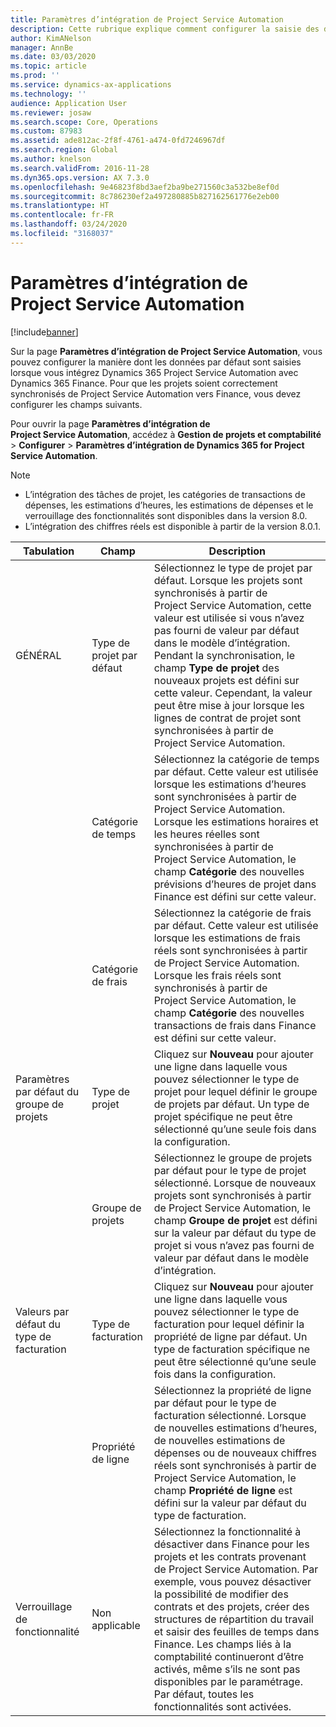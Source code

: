 ```yaml
---
title: Paramètres d’intégration de Project Service Automation
description: Cette rubrique explique comment configurer la saisie des données par défaut lors de l’intégration de Microsoft Dynamics 365 for Project Service Automation avec Microsoft Dynamics 365 Finance.
author: KimANelson
manager: AnnBe
ms.date: 03/03/2020
ms.topic: article
ms.prod: ''
ms.service: dynamics-ax-applications
ms.technology: ''
audience: Application User
ms.reviewer: josaw
ms.search.scope: Core, Operations
ms.custom: 87983
ms.assetid: ade812ac-2f8f-4761-a474-0fd7246967df
ms.search.region: Global
ms.author: knelson
ms.search.validFrom: 2016-11-28
ms.dyn365.ops.version: AX 7.3.0
ms.openlocfilehash: 9e46823f8bd3aef2ba9be271560c3a532be8ef0d
ms.sourcegitcommit: 8c786230ef2a497280885b827162561776e2eb00
ms.translationtype: HT
ms.contentlocale: fr-FR
ms.lasthandoff: 03/24/2020
ms.locfileid: "3168037"
---
```

# <a name="project-service-automation-integration-parameters"></a>Paramètres d’intégration de Project Service Automation

[!include[banner](../includes/banner.md)]

Sur la page **Paramètres d’intégration de Project Service Automation**, vous pouvez configurer la manière dont les données par défaut sont saisies lorsque vous intégrez Dynamics 365 Project Service Automation avec Dynamics 365 Finance. Pour que les projets soient correctement synchronisés de Project Service Automation vers Finance, vous devez configurer les champs suivants.

Pour ouvrir la page **Paramètres d’intégration de Project Service Automation**, accédez à **Gestion de projets et comptabilité** \> **Configurer** \> **Paramètres d’intégration de Dynamics 365 for Project Service Automation**. 

> [!NOTE]
> - L’intégration des tâches de projet, les catégories de transactions de dépenses, les estimations d’heures, les estimations de dépenses et le verrouillage des fonctionnalités sont disponibles dans la version 8.0.
> - L’intégration des chiffres réels est disponible à partir de la version 8.0.1.


| Tabulation                    | Champ                | Description |
|------------------------|----------------------|-------------|
| GÉNÉRAL                | Type de projet par défaut | Sélectionnez le type de projet par défaut. Lorsque les projets sont synchronisés à partir de Project Service Automation, cette valeur est utilisée si vous n’avez pas fourni de valeur par défaut dans le modèle d’intégration. Pendant la synchronisation, le champ **Type de projet** des nouveaux projets est défini sur cette valeur. Cependant, la valeur peut être mise à jour lorsque les lignes de contrat de projet sont synchronisées à partir de Project Service Automation. |
|                        | Catégorie de temps        | Sélectionnez la catégorie de temps par défaut. Cette valeur est utilisée lorsque les estimations d’heures sont synchronisées à partir de Project Service Automation. Lorsque les estimations horaires et les heures réelles sont synchronisées à partir de Project Service Automation, le champ **Catégorie** des nouvelles prévisions d’heures de projet dans Finance est défini sur cette valeur. |
|                        | Catégorie de frais         | Sélectionnez la catégorie de frais par défaut. Cette valeur est utilisée lorsque les estimations de frais réels sont synchronisées à partir de Project Service Automation. Lorsque les frais réels sont synchronisés à partir de Project Service Automation, le champ **Catégorie** des nouvelles transactions de frais dans Finance est défini sur cette valeur. |
| Paramètres par défaut du groupe de projets | Type de projet         | Cliquez sur **Nouveau** pour ajouter une ligne dans laquelle vous pouvez sélectionner le type de projet pour lequel définir le groupe de projets par défaut. Un type de projet spécifique ne peut être sélectionné qu’une seule fois dans la configuration. |
|                        | Groupe de projets        | Sélectionnez le groupe de projets par défaut pour le type de projet sélectionné. Lorsque de nouveaux projets sont synchronisés à partir de Project Service Automation, le champ **Groupe de projet** est défini sur la valeur par défaut du type de projet si vous n’avez pas fourni de valeur par défaut dans le modèle d’intégration. |
| Valeurs par défaut du type de facturation  | Type de facturation         | Cliquez sur **Nouveau** pour ajouter une ligne dans laquelle vous pouvez sélectionner le type de facturation pour lequel définir la propriété de ligne par défaut. Un type de facturation spécifique ne peut être sélectionné qu’une seule fois dans la configuration. |
|                        | Propriété de ligne        | Sélectionnez la propriété de ligne par défaut pour le type de facturation sélectionné. Lorsque de nouvelles estimations d’heures, de nouvelles estimations de dépenses ou de nouveaux chiffres réels sont synchronisés à partir de Project Service Automation, le champ **Propriété de ligne** est défini sur la valeur par défaut du type de facturation. |
| Verrouillage de fonctionnalité  | Non applicable       | Sélectionnez la fonctionnalité à désactiver dans Finance pour les projets et les contrats provenant de Project Service Automation. Par exemple, vous pouvez désactiver la possibilité de modifier des contrats et des projets, créer des structures de répartition du travail et saisir des feuilles de temps dans Finance. Les champs liés à la comptabilité continueront d’être activés, même s’ils ne sont pas disponibles par le paramétrage. Par défaut, toutes les fonctionnalités sont activées. |
